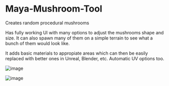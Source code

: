 # Maya-Mushroom-Tool
Creates random procedural mushrooms

Has fully working UI with many options to adjust the mushrooms shape and size. It can also spawn many of them on a simple terrain to see what a bunch of them would look like. 

It adds basic materials to appropiate areas which can then be easily replaced with better ones in Unreal, Blender, etc. Automatic UV options too.

![image](https://github.com/Greenleaf12/Maya-Mushroom-Tool/assets/74846782/c88086da-9343-4b86-a38a-39a24c4f42c0)

![image](https://github.com/Greenleaf12/Maya-Mushroom-Tool/assets/74846782/189bc193-1947-4a3c-9f77-797fddd3f607)


